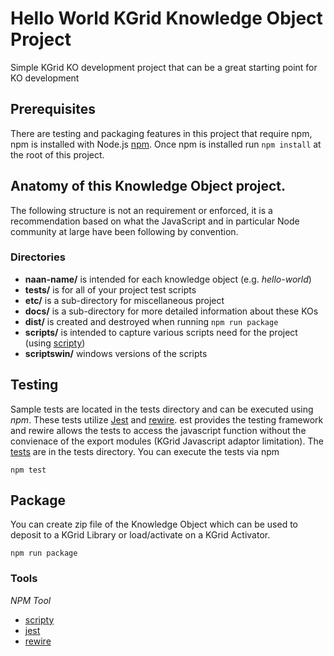 # Hello World KGrid Knowledge Object Project
Simple KGrid KO development project that can be a great starting point for KO development

## Prerequisites
There are testing and packaging features in this project that require npm, npm is installed with Node.js
[npm](https://www.npmjs.com/get-npm).  Once npm is installed run  ```npm install``` at the root of this project.

## Anatomy of this Knowledge Object project.
The following structure is not an requirement or enforced, it is a recommendation based 
on what the JavaScript and in particular Node community at large have been following by convention.

### Directories

* **naan-name/** is intended for each knowledge object (e.g. _hello-world_)
* **tests/** is for all of your project test scripts
* **etc/** is a sub-directory for miscellaneous project
* **docs/** is a sub-directory for more detailed information about these KOs
* **dist/** is created and destroyed when running ```npm run package``` 
* **scripts/** is intended to capture various scripts need for the project (using [scripty](https://www.npmjs.com/package/scripty))
* **scriptswin/** windows versions of the scripts


## Testing 
Sample tests are located in the tests directory and can be executed using _npm_.  These tests utilize 
[Jest](https://jestjs.io/) and  [rewire](https://github.com/jhnns/rewire). est provides the testing 
framework and rewire allows the tests to access the javascript function without the 
convienace of the export modules (KGrid Javascript adaptor limitation).  The [tests](tests) are in 
the tests directory.  You can execute the tests via npm

```
npm test
```

## Package 

You can create zip file of the Knowledge Object which can be used to deposit to a KGrid 
Library or load/activate on a KGrid Activator. 

```
npm run package
```

### Tools

*NPM Tool*
* [scripty](https://www.npmjs.com/package/scripty)
* [jest](https://jestjs.io/) 
* [rewire](https://github.com/jhnns/rewire)
